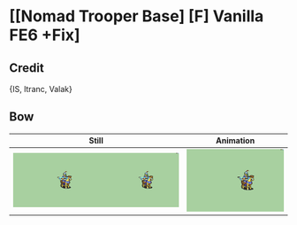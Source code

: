 # [\[Nomad Trooper Base\] \[F\] Vanilla FE6 +Fix]

## Credit

{IS, ltranc, Valak}
	
## Bow

| Still | Animation |
| :---: | :-------: |
| ![Bow still](./Bow_000.png) | ![Bow animation](./Bow.gif) |
